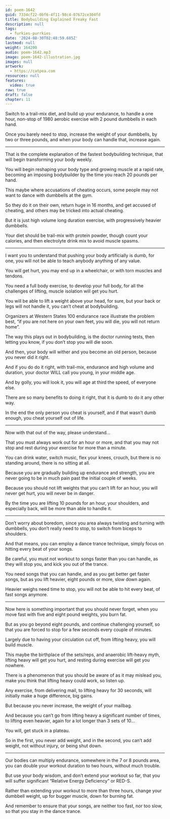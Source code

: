 ```yaml
---
id: poem-1642
guid: 7334cf22-0bf6-4f11-98c4-07672ce304fd
title: Bodybuilding Explained Freaky Fast
description: null
tags:
  - furkies-purrkies
date: '2024-08-30T02:48:59.685Z'
lastmod: null
weight: 164200
audio: poem-1642.mp3
image: poem-1642-illustration.jpg
images: null
artwork:
  - https://catpea.com
resources: null
features:
  video: true
raw: true
draft: false
chapter: 11
---
```


Switch to a trail-mix diet, and build up your endurance, to handle a one hour,
non-stop of 1980 aerobic exercise with 2 pound dumbbells in each hand.

Once you barely need to stop, increase the weight of your dumbbells,
by two or three pounds, and when your body can handle that, increase again.

---

That is the complete explanation of the fastest bodybuilding technique,
that will begin transforming your body weekly.

You will begin reshaping your body type and growing muscle at a rapid rate,
becoming an imposing bodybuilder by the time you reach 20 pounds per hand.

This maybe where accusations of cheating occurs,
some people may not want to dance with dumbbells at the gym.

So they do it on their own, return huge in 16 months,
and get accused of cheating, and others may be tricked into actual cheating.

But it is just high volume long duration exercise,
with progressively heavier dumbbells.

Your diet should be trail-mix with protein powder, though count your calories,
and then electrolyte drink mix to avoid muscle spasms.

---

I want you to understand that pushing your body artificially is dumb,
for one, you will not be able to teach anybody anything of any value.

You will get hurt, you may end up in a wheelchair,
or with torn muscles and tendons.

You need a full body exercise, to develop your full body,
for all the challenges of lifting, muscle isolation will get you hurt.

You will be able to lift a weight above your head, for sure,
but your back or legs will not handle it, you can’t cheat at bodybuilding.

Organizers at Western States 100 endurance race illustrate the problem best,
“if you are not here on your own feet, you will die, you will not return home”.

The way this plays out in bodybuilding, is the doctor running tests,
then letting you know, if you don’t stop you will die soon.

And then, your body will wither and you become an old person,
because you never did it right.

And if you do do it right, with trail-mix, endurance and high volume and duration,
your doctor WILL call you young, in your middle age.

And by golly, you will look it, you will age at third the speed,
of everyone else.

There are so many benefits to doing it right,
that it is dumb to do it any other way.

In the end the only person you cheat is yourself,
and if that wasn’t dumb enough, you cheat yourself out of life.

---

Now with that out of the way,
please understand...

That you must always work out for an hour or more,
and that you may not stop and rest during your exercise for more than a minute.

You can drink water, switch music, flex your knees, crouch,
but there is no standing around, there is no sitting at all.

Because you are gradually building up endurance and strength,
you are never going to be in much pain past the initial couple of weeks.

Because you should not lift weights that you can’t lift for an hour,
you will never get hurt, you will never be in danger.

By the time you are lifting 10 pounds for an hour,
your shoulders, and especially back, will be more than able to handle it.

---

Don’t worry about boredom, since you area always twisting and turning with dumbbells,
you don’t really need to stop, to switch from biceps to shoulders.

And that means, you can employ a dance trance technique,
simply focus on hitting every beat of your songs.

Be careful, you must not workout to songs faster than you can handle,
as they will stop you, and kick you out of the trance.

You need songs that you can handle, and as you get better get faster songs,
but as you lift heavier, eight pounds or more, slow down again.

Heavier weighs need time to stop, you will not be able to hit every beat,
of fast songs anymore.

---

Now here is something important that you should never forget,
when you move fast with five and eight pound weights, you burn fat.

But as you go beyond eight pounds, and continue challenging yourself,
so that you are forced to stop for a few seconds every couple of minutes.

Largely due to having your circulation cut off, from lifting heavy,
you will build muscle.

This maybe the birthplace of the sets/reps, and anaerobic lift-heavy myth,
lifting heavy will get you hurt, and resting during exercise will get you nowhere.

There is a phenomenon that you should be aware of as it may mislead you,
make you think that lifting heavy could work, so listen up.

Any exercise, from delivering mail, to lifting heavy for 30 seconds,
will initially make a huge difference, big gains.

But because you never increase,
the weight of your mailbag.

And because you can’t go from lifting heavy a significant number of times,
to lifting even heavier, again for a lot longer than 3 sets of 10...

You will,
get stuck in a plateau.

So in the first, you never add weight,
and in the second, you can’t add weight, not without injury, or being shut down.

---

Our bodies can multiply endurance,  somewhere in the 7 or 8 pounds area,
you can double your workout duration to two hours, without much trouble.

But use your body wisdom, and don’t extend your workout so far,
that you will suffer significant “Relative Energy Deficiency” or RED-S.

Rather than extending your workout to more than three hours,
change your dumbbell weight, up for bugger muscle, down for burning fat.

And remember to ensure that your songs,
are neither too fast, nor too slow, so that you stay in the dance trance.
